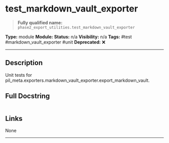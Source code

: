# test_markdown_vault_exporter
> **Fully qualified name:** `phase2_export_utilities.test_markdown_vault_exporter`

**Type:** module
**Module:** 
**Status:** n/a
**Visibility:** n/a
**Tags:** #test #markdown_vault_exporter #unit
**Deprecated:** ❌

---

## Description
Unit tests for pil_meta.exporters.markdown_vault_exporter.export_markdown_vault.

## Full Docstring
```

```

## Links
None

---
